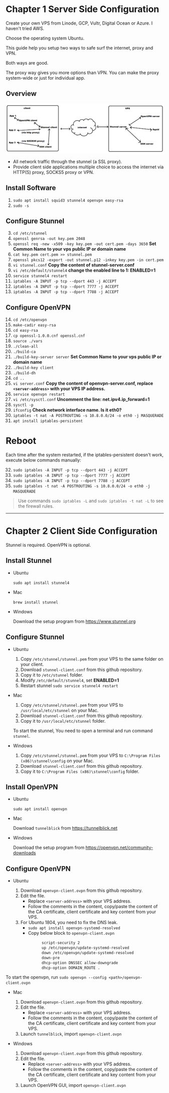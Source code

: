 # Chapter 1 Server Side Configuration

Create your own VPS from Linode, GCP, Vultr, Digital Ocean or Azure. I haven't tried AWS. 

Choose the operating system Ubuntu.

This guide help you setup two ways to safe surf the internet, proxy and VPN.

Both ways are good.

The proxy way gives you more options than VPN. You can make the proxy system-wide or just for individual app.

## Overview

![picture](architecture.png)

* All network traffic through the stunnel (a SSL proxy).
* Provide client side applications multiple choice to access the internet via HTTP(S) proxy, SOCKS5 proxy or VPN.

## Install Software

1. `sudo apt install squid3 stunnel4 openvpn easy-rsa`
2. `sudo -s`

## Configure Stunnel

3. `cd /etc/stunnel`
4. `openssl genrsa -out key.pem 2048`
5. `openssl req -new -x509 -key key.pem -out cert.pem -days 3650` **Set Common Name to your vps public IP or domain name**
6. `cat key.pem cert.pem >> stunnel.pem`
7. `openssl pkcs12 -export -out stunnel.p12 -inkey key.pem -in cert.pem`
8. `vi stunnel.conf` **Copy the content of stunnel-server.conf**
9. `vi /etc/default/stunnel4` **change the enabled line to 1: ENABLED=1**
10. `service stunnel4 restart`
11. `iptables -A INPUT -p tcp --dport 443 -j ACCEPT`
12. `iptables -A INPUT -p tcp --dport 7777 -j ACCEPT`
13. `iptables -A INPUT -p tcp --dport 7788 -j ACCEPT`

## Configure OpenVPN

14.  `cd /etc/openvpn`
15.  `make-cadir easy-rsa`
16.  `cd easy-rsa`
17.  `cp openssl-1.0.0.cnf openssl.cnf`
18.  `source ./vars`
19.  `./clean-all`
20.  `./build-ca`
21.  `./build-key-server server` **Set Common Name to your vps public IP or domain name**
22.  `./build-key client`
23. `./build-dh`
24. `cd ..`
25. `vi server.conf` **Copy the content of openvpn-server.conf, replace ``<server-address>`` with your VPS IP address.**
26. `service openvpn restart`
27. `vi /etc/sysctl.conf` **Uncomment the line: net.ipv4.ip_forward=1**
28. `sysctl -p`
29. `ifconfig` **Check network interface name. Is it eth0?**
30. `iptables -t nat -A POSTROUTING -s 10.8.0.0/24 -o eth0 -j MASQUERADE`
31. `apt install iptables-persistent`

# Reboot

Each time after the system restarted, if the iptables-persistent doesn't work, execute below commands manually:

32. `sudo iptables -A INPUT -p tcp --dport 443 -j ACCEPT`
33. `sudo iptables -A INPUT -p tcp --dport 7777 -j ACCEPT`
34. `sudo iptables -A INPUT -p tcp --dport 7788 -j ACCEPT`
35. `sudo iptables -t nat -A POSTROUTING -s 10.8.0.0/24 -o eth0 -j MASQUERADE`

> Use commands `sudo iptables -L` and `sudo iptables -t nat -L` to see the firewall rules.

---

# Chapter 2 Client Side Configuration

Stunnel is required. OpenVPN is optional.

## Install Stunnel

- Ubuntu

    `sudo apt install stunnel4`

- Mac

    `brew install stunnel`

- Windows

    Download the setup program from https://www.stunnel.org

## Configure Stunnel

- Ubuntu

    1. Copy ``/etc/stunnel/stunnel.pem`` from your VPS to the same folder on your client.
    2. Download ``stunnel-client.conf`` from this github repository.
    3. Copy it to ``/etc/stunnel`` folder.
    4. Modify ``/etc/default/stunnel4``, set **ENABLED=1**
    5. Restart stunnel ``sudo service stunnel4 restart``

- Mac

    1. Copy ``/etc/stunnel/stunnel.pem`` from your VPS to ``/usr/local/etc/stunnel`` on your Mac.
    2. Download ``stunnel-client.conf`` from this github repository.
    3. Copy it to ``/usr/local/etc/stunnel`` folder.

    To start the stunnel, You need to open a terminal and run command ``stunnel``.

- Windows
  
    1. Copy ``/etc/stunnel/stunnel.pem`` from your VPS to ``C:\Program Files (x86)\stunnel\config`` on your Mac.
    2. Download ``stunnel-client.conf`` from this github repository.
    3. Copy it to ``C:\Program Files (x86)\stunnel\config`` folder.

## Install OpenVPN

- Ubuntu
  
    `sudo apt install openvpn`

- Mac

    Download ``tunnelblick`` from https://tunnelblick.net

- Windows

    Download the setup program from https://openvpn.net/community-downloads

## Configure OpenVPN

- Ubuntu

    1. Download ``openvpn-client.ovpn`` from this github repository.
    2. Edit the file.
       - Replace ``<server-address>`` with your VPS address.
       - Follow the comments in the content, copy/paste the content of the CA certificate, client certificate and key content from your VPS.
    3. For Ubuntu 1804, you need to fix the DNS leak.
       - `sudo apt install openvpn-systemd-resolved`
       - Copy below block to ``openvpn-client.ovpn``
```
                script-security 2
                up /etc/openvpn/update-systemd-resolved
                down /etc/openvpn/update-systemd-resolved
                down-pre
                dhcp-option DNSSEC allow-downgrade
                dhcp-option DOMAIN_ROUTE .
```
   To start the openvpn, run `sudo openvpn --config <path>/openvpn-client.ovpn`

- Mac

    1. Download ``openvpn-client.ovpn`` from this github repository.
    2. Edit the file.
       - Replace ``<server-address>`` with your VPS address.
       - Follow the comments in the content, copy/paste the content of the CA certificate, client certificate and key content from your VPS.
    3. Launch ``tunnelblick``, import ``openvpn-client.ovpn``

- Windows

    1. Download ``openvpn-client.ovpn`` from this github repository.
    2. Edit the file.
       - Replace ``<server-address>`` with your VPS address.
       - Follow the comments in the content, copy/paste the content of the CA certificate, client certificate and key content from your VPS.
    3. Launch OpenVPN GUI, import ``openvpn-client.ovpn``
